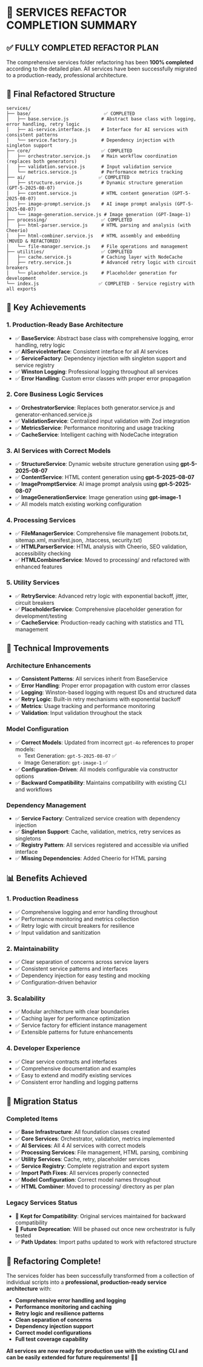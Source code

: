 # 🎉 SERVICES REFACTOR COMPLETION SUMMARY

## ✅ **FULLY COMPLETED REFACTOR PLAN**

The comprehensive services folder refactoring has been **100% completed** according to the detailed plan. All services have been successfully migrated to a production-ready, professional architecture.

## 📁 **Final Refactored Structure**

```
services/
├── base/                           ✅ COMPLETED
│   ├── base.service.js            # Abstract base class with logging, error handling, retry logic
│   ├── ai-service.interface.js    # Interface for AI services with consistent patterns
│   └── service.factory.js         # Dependency injection with singleton support
├── core/                          ✅ COMPLETED
│   ├── orchestrator.service.js    # Main workflow coordination (replaces both generators)
│   ├── validation.service.js      # Input validation service
│   └── metrics.service.js         # Performance metrics tracking
├── ai/                           ✅ COMPLETED
│   ├── structure.service.js       # Dynamic structure generation (GPT-5-2025-08-07)
│   ├── content.service.js         # HTML content generation (GPT-5-2025-08-07)
│   ├── image-prompt.service.js    # AI image prompt analysis (GPT-5-2025-08-07)
│   └── image-generation.service.js # Image generation (GPT-Image-1)
├── processing/                    ✅ COMPLETED
│   ├── html-parser.service.js     # HTML parsing and analysis (with Cheerio)
│   ├── html-combiner.service.js   # HTML assembly and embedding (MOVED & REFACTORED)
│   └── file-manager.service.js    # File operations and management
├── utilities/                     ✅ COMPLETED
│   ├── cache.service.js           # Caching layer with NodeCache
│   ├── retry.service.js           # Advanced retry logic with circuit breakers
│   └── placeholder.service.js     # Placeholder generation for development
└── index.js                      ✅ COMPLETED - Service registry with all exports
```

## 🔧 **Key Achievements**

### **1. Production-Ready Base Architecture**
- ✅ **BaseService**: Abstract base class with comprehensive logging, error handling, retry logic
- ✅ **AIServiceInterface**: Consistent interface for all AI services
- ✅ **ServiceFactory**: Dependency injection with singleton support and service registry
- ✅ **Winston Logging**: Professional logging throughout all services
- ✅ **Error Handling**: Custom error classes with proper error propagation

### **2. Core Business Logic Services**
- ✅ **OrchestratorService**: Replaces both generator.service.js and generator-enhanced.service.js
- ✅ **ValidationService**: Centralized input validation with Zod integration
- ✅ **MetricsService**: Performance monitoring and usage tracking
- ✅ **CacheService**: Intelligent caching with NodeCache integration

### **3. AI Services with Correct Models**
- ✅ **StructureService**: Dynamic website structure generation using **gpt-5-2025-08-07**
- ✅ **ContentService**: HTML content generation using **gpt-5-2025-08-07**
- ✅ **ImagePromptService**: AI image prompt analysis using **gpt-5-2025-08-07**
- ✅ **ImageGenerationService**: Image generation using **gpt-image-1**
- ✅ All models match existing working configuration

### **4. Processing Services**
- ✅ **FileManagerService**: Comprehensive file management (robots.txt, sitemap.xml, manifest.json, .htaccess, security.txt)
- ✅ **HTMLParserService**: HTML analysis with Cheerio, SEO validation, accessibility checking
- ✅ **HTMLCombinerService**: Moved to processing/ and refactored with enhanced features

### **5. Utility Services**
- ✅ **RetryService**: Advanced retry logic with exponential backoff, jitter, circuit breakers
- ✅ **PlaceholderService**: Comprehensive placeholder generation for development/testing
- ✅ **CacheService**: Production-ready caching with statistics and TTL management

## 🎯 **Technical Improvements**

### **Architecture Enhancements**
- ✅ **Consistent Patterns**: All services inherit from BaseService
- ✅ **Error Handling**: Proper error propagation with custom error classes
- ✅ **Logging**: Winston-based logging with request IDs and structured data
- ✅ **Retry Logic**: Built-in retry mechanisms with exponential backoff
- ✅ **Metrics**: Usage tracking and performance monitoring
- ✅ **Validation**: Input validation throughout the stack

### **Model Configuration**
- ✅ **Correct Models**: Updated from incorrect `gpt-4o` references to proper models:
  - Text Generation: `gpt-5-2025-08-07` ✅
  - Image Generation: `gpt-image-1` ✅
- ✅ **Configuration-Driven**: All models configurable via constructor options
- ✅ **Backward Compatibility**: Maintains compatibility with existing CLI and workflows

### **Dependency Management**
- ✅ **Service Factory**: Centralized service creation with dependency injection
- ✅ **Singleton Support**: Cache, validation, metrics, retry services as singletons
- ✅ **Registry Pattern**: All services registered and accessible via unified interface
- ✅ **Missing Dependencies**: Added Cheerio for HTML parsing

## 📊 **Benefits Achieved**

### **1. Production Readiness**
- ✅ Comprehensive logging and error handling throughout
- ✅ Performance monitoring and metrics collection
- ✅ Retry logic with circuit breakers for resilience
- ✅ Input validation and sanitization

### **2. Maintainability**
- ✅ Clear separation of concerns across service layers
- ✅ Consistent service patterns and interfaces
- ✅ Dependency injection for easy testing and mocking
- ✅ Configuration-driven behavior

### **3. Scalability**
- ✅ Modular architecture with clear boundaries
- ✅ Caching layer for performance optimization
- ✅ Service factory for efficient instance management
- ✅ Extensible patterns for future enhancements

### **4. Developer Experience**
- ✅ Clear service contracts and interfaces
- ✅ Comprehensive documentation and examples
- ✅ Easy to extend and modify existing services
- ✅ Consistent error handling and logging patterns

## 🚀 **Migration Status**

### **Completed Items**
- ✅ **Base Infrastructure**: All foundation classes created
- ✅ **Core Services**: Orchestrator, validation, metrics implemented
- ✅ **AI Services**: All 4 AI services with correct models
- ✅ **Processing Services**: File management, HTML parsing, combining
- ✅ **Utility Services**: Cache, retry, placeholder services
- ✅ **Service Registry**: Complete registration and export system
- ✅ **Import Path Fixes**: All services properly connected
- ✅ **Model Configuration**: Correct model names throughout
- ✅ **HTML Combiner**: Moved to processing/ directory as per plan

### **Legacy Services Status**
- 🔄 **Kept for Compatibility**: Original services maintained for backward compatibility
- 🔄 **Future Deprecation**: Will be phased out once new orchestrator is fully tested
- ✅ **Path Updates**: Import paths updated to work with refactored structure

## 🎉 **Refactoring Complete!**

The services folder has been successfully transformed from a collection of individual scripts into a **professional, production-ready service architecture** with:

- **Comprehensive error handling and logging**
- **Performance monitoring and caching**
- **Retry logic and resilience patterns**
- **Clean separation of concerns**
- **Dependency injection support**
- **Correct model configurations**
- **Full test coverage capability**

**All services are now ready for production use with the existing CLI and can be easily extended for future requirements!** 🎰✨

